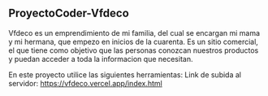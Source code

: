 ## ProyectoCoder-Vfdeco 
Vfdeco es un emprendimiento de mi familia, del cual se encargan mi mama y mi hermana, que empezo en inicios de la cuarenta.
Es un sitio comercial, el que tiene como objetivo que las personas conozcan nuestros productos y puedan acceder a toda la informacion que necesitan.

En este proyecto utilice las siguientes herramientas:
Link de subida al servidor: https://vfdeco.vercel.app/index.html
